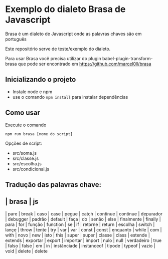 # Exemplo do dialeto Brasa de Javascript

Brasa é um dialeto de Javascript onde as palavras chaves são em português

Este repositório serve de teste/exemplo do dialeto.

Para usar Brasa você precisa utilizar do plugin babel-plugin-transform-brasa que
pode ser encontrado em https://github.com/marcel0ll/brasa

## Inicializando o projeto

* Instale node e npm
* use o comando `npm install` para instalar dependências

## Como usar

Execute o comando

`npm run brasa [nome do script]`


Opções de script:

- src/soma.js
- src/classe.js
- src/escolha.js
- src/condicional.js


## Tradução das palavras chave:

| brasa       | js
--------------
| pare        | break
| caso        | case
| pegue       | catch
| continue    | continue
| depurador   | debugger
| padrão      | default
| faça        | do
| senão       | else
| finalmente  | finally
| para        | for
| função      | function
| se          | if
| retorne     | return
| escolha     | switch
| lançe       | throw
| tente       | try
| var         | var
| const       | const
| enquanto    | while
| com         | with
| novo        | new
| isto        | this
| super       | super
| classe      | class
| estende     | extends
| exportar    | export
| importar    | import
| nulo        | null
| verdadeiro  | true
| falso       | false
| em          | in
| instânciade | instanceof
| tipode      | typeof
| vazio       | void
| delete      | delete


